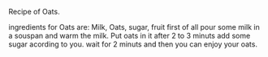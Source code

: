 Recipe of  Oats.

ingredients for Oats are:
Milk, Oats, sugar, fruit
first of all pour some milk in a souspan and warm the milk. Put oats in it after 2 to 3 minuts add some sugar acording to you.
wait for 2 minuts and then you can enjoy your oats.







